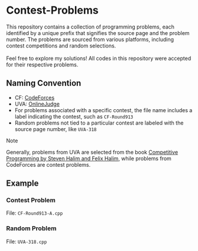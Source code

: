 # Contest-Problems

This repository contains a collection of programming problems, each identified by a unique prefix that signifies the source page and the problem number. The problems are sourced from various platforms, including contest competitions and random selections. <br/> <br/> 
Feel free to explore my solutions! All codes in this repository were accepted for their respective problems.

## Naming Convention 

- CF: [CodeForces](https://codeforces.com/)
- UVA: [OnlineJudge](https://onlinejudge.org/)
- For problems associated with a specific contest, the file name includes a label indicating the contest, such as `CF-Round913`
- Random problems not tied to a particular contest are labeled with the source page number, like `UVA-318`

> [!NOTE]
> Generally, problems from UVA are selected from the book [Competitive Programming by Steven Halim and Felix Halim](https://cpbook.net/), while problems from CodeForces are contest problems.

## Example

### Contest Problem

File: `CF-Round913-A.cpp`

### Random Problem

File: `UVA-318.cpp`


